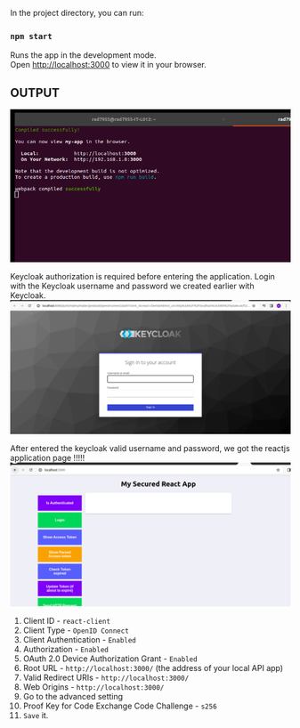In the project directory, you can run:

### `npm start`

Runs the app in the development mode.\
Open [http://localhost:3000](http://localhost:3000) to view it in your browser.

OUTPUT
--------
![Alt text](image.png)

Keycloak authorization is required before entering the application. Login with the Keycloak username and password we created earlier with Keycloak.
![Alt text](image-1.png)

After entered the keycloak valid username and password, we got the reactjs application page !!!!!
![Alt text](image-2.png)



1. Client ID                                   - `react-client`
2. Client Type                                 - `OpenID Connect`
3. Client Authentication                       - `Enabled`
4. Authorization                               - `Enabled`
5. OAuth 2.0 Device Authorization Grant        - `Enabled`
6. Root URL                                    - `http://localhost:3000/` (the address of your local API app)
7. Valid Redirect URIs                         - `http://localhost:3000/`
8. Web Origins                                 - `http://localhost:3000/`
9. Go to the advanced setting 
10. Proof Key for Code Exchange Code Challenge - `s256`
11. `Save` it.
